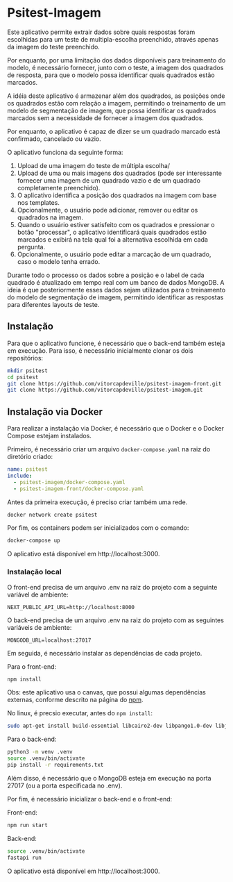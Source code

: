 # Psitest-Imagem

Este aplicativo permite extrair dados sobre quais respostas foram escolhidas para um teste de multipla-escolha preenchido, através apenas da imagem do teste preenchido.

Por enquanto, por uma limitação dos dados disponíveis para treinamento do modelo, é necessário fornecer, junto com o teste, a imagem dos quadrados de resposta, para que o modelo possa identificar quais quadrados estão marcados.

A idéia deste aplicativo é armazenar além dos quadrados, as posições onde os quadrados estão com relação a imagem, permitindo o treinamento de um modelo de segmentação de imagem, que possa identificar os quadrados marcados sem a necessidade de fornecer a imagem dos quadrados.

Por enquanto, o aplicativo é capaz de dizer se um quadrado marcado está confirmado, cancelado ou vazio.

O aplicativo funciona da seguinte forma:

1. Upload de uma imagem do teste de múltipla escolha/
2. Upload de uma ou mais imagens dos quadrados (pode ser interessante fornecer uma imagem de um quadrado vazio e de um quadrado completamente preenchido).
3. O aplicativo identifica a posição dos quadrados na imagem com base nos templates.
4. Opcionalmente, o usuário pode adicionar, remover ou editar os quadrados na imagem.
5. Quando o usuário estiver satisfeito com os quadrados e pressionar o botão "processar", o aplicativo identificará quais quadrados estão marcados e exibirá na tela qual foi a alternativa escolhida em cada pergunta.
6. Opcionalmente, o usuário pode editar a marcação de um quadrado, caso o modelo tenha errado.

Durante todo o processo os dados sobre a posição e o label de cada quadrado é atualizado em tempo real com um banco de dados MongoDB. A ideia é que posteriormente esses dados sejam utilizados para o treinamento do modelo de segmentação de imagem, permitindo identificar as respostas para diferentes layouts de teste.

## Instalação

Para que o aplicativo funcione, é necessário que o back-end também esteja em execução. Para isso, é necessário inicialmente clonar os dois repositórios:

```bash
mkdir psitest
cd psitest
git clone https://github.com/vitorcapdeville/psitest-imagem-front.git
git clone https://github.com/vitorcapdeville/psitest-imagem.git
```

## Instalação via Docker

Para realizar a instalação via Docker, é necessário que o Docker e o Docker Compose estejam instalados.

Primeiro, é necessário criar um arquivo `docker-compose.yaml` na raiz do diretório criado:

```yaml
name: psitest
include:
  - psitest-imagem/docker-compose.yaml
  - psitest-imagem-front/docker-compose.yaml
```

Antes da primeira execução, é preciso criar também uma rede.

```bash
docker network create psitest
```

Por fim, os containers podem ser inicializados com o comando:

```bash
docker-compose up
```

O aplicativo está disponível em http://localhost:3000.

### Instalação local

O front-end precisa de um arquivo .env na raiz do projeto com a seguinte variável de ambiente:

```
NEXT_PUBLIC_API_URL=http://localhost:8000
```

O back-end precisa de um arquivo .env na raiz do projeto com as seguintes variáveis de ambiente:

```
MONGODB_URL=localhost:27017
```

Em seguida, é necessário instalar as dependências de cada projeto.

Para o front-end:

```bash
npm install
```

Obs: este aplicativo usa o canvas, que possui algumas dependências externas, conforme descrito na página do [npm](https://www.npmjs.com/package/canvas#compiling).

No linux, é precsio executar, antes do `npm install`:

```bash
sudo apt-get install build-essential libcairo2-dev libpango1.0-dev libjpeg-dev libgif-dev librsvg2-dev
```

Para o back-end:

```bash
python3 -m venv .venv
source .venv/bin/activate
pip install -r requirements.txt
```

Além disso, é necessário que o MongoDB esteja em execução na porta 27017 (ou a porta especificada no .env).

Por fim, é necessário inicializar o back-end e o front-end:

Front-end:

```bash
npm run start
```

Back-end:

```bash
source .venv/bin/activate
fastapi run
```

O aplicativo está disponível em http://localhost:3000.
